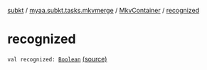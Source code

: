 [subkt](../../index.md) / [myaa.subkt.tasks.mkvmerge](../index.md) / [MkvContainer](index.md) / [recognized](./recognized.md)

# recognized

`val recognized: `[`Boolean`](https://kotlinlang.org/api/latest/jvm/stdlib/kotlin/-boolean/index.html) [(source)](https://github.com/Myaamori/SubKt/blob/0.1.8/src/main/kotlin/myaa/subkt/tasks/mkvmerge/mkvmerge.kt#L69)